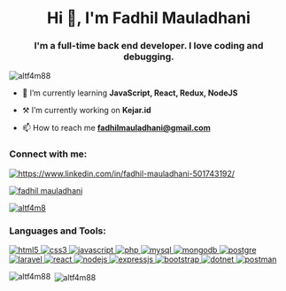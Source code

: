 <h1 align="center">Hi 👋, I'm Fadhil Mauladhani</h1>
<h3 align="center">I'm a full-time back end developer. I love coding and debugging.</h3>

<p align="left"> <img src="https://komarev.com/ghpvc/?username=altf4m88&label=Profile%20views&color=0e75b6&style=flat" alt="altf4m88" /> </p>

- 🌱 I’m currently learning **JavaScript, React, Redux, NodeJS**

- ⚒️ I’m currently working on **Kejar.id**

- 📫 How to reach me **fadhilmauladhani@gmail.com**

<h3 align="left">Connect with me:</h3>
<p align="left">
<a href="https://linkedin.com/in/fadhil-mauladhani-501743192/" target="blank"><img align="center" src="https://img.shields.io/badge/LinkedIn-0077B5?style=for-the-badge&logo=linkedin&logoColor=white" alt="https://www.linkedin.com/in/fadhil-mauladhani-501743192/" /></a>
  
  
<a href="https://web.facebook.com/profile.php?id=100022082030162" target="blank"><img align="center" src="https://img.shields.io/badge/Facebook-1877F2?style=for-the-badge&logo=facebook&logoColor=white" alt="fadhil mauladhani"/></a>


<a href="https://instagram.com/altf4m8" target="blank"><img align="center" src="https://img.shields.io/badge/Instagram-E4405F?style=for-the-badge&logo=instagram&logoColor=white" alt="altf4m8" /></a>
</p>

<h3 align="left">Languages and Tools:</h3>
<p align="left"> 

<a href="https://www.w3.org/html/" target="_blank"> 
<img src="https://img.shields.io/badge/HTML5-E34F26?style=for-the-badge&logo=html5&logoColor=white" alt="html5" </a> 

<a href="https://www.w3schools.com/css/" target="_blank"> 
<img src="https://img.shields.io/badge/CSS3-1572B6?style=for-the-badge&logo=css3&logoColor=white" alt="css3"/> </a> 

<a href="https://developer.mozilla.org/en-US/docs/Web/JavaScript" target="_blank"> 
<img src="https://img.shields.io/badge/JavaScript-323330?style=for-the-badge&logo=javascript&logoColor=F7DF1E" alt="javascript"/> </a> 

<a href="https://www.php.net" target="_blank"> 
<img src="https://img.shields.io/badge/PHP-777BB4?style=for-the-badge&logo=php&logoColor=white" alt="php"/> </a> 

<a href="https://www.mysql.com/" target="_blank"> 
<img src="https://img.shields.io/badge/MySQL-00000F?style=for-the-badge&logo=mysql&logoColor=white" alt="mysql"/> </a>

<a href="https://www.mongodb.com/" target="_blank"> 
<img src="https://img.shields.io/badge/MongoDB-4EA94B?style=for-the-badge&logo=mongodb&logoColor=white" alt="mongodb"/> </a>
  
<a href="https://www.postgresql.org/" target="_blank"> 
<img src="https://img.shields.io/badge/PostgreSQL-316192?style=for-the-badge&logo=postgresql&logoColor=white" alt="postgre"/> </a>

<a href="https://laravel.com/" target="_blank"> 
<img src="https://img.shields.io/badge/Laravel-FF2D20?style=for-the-badge&logo=laravel&logoColor=white" alt="laravel"/> </a> 

<a href="https://reactjs.org/" target="_blank"> 
<img src="https://img.shields.io/badge/React-20232A?style=for-the-badge&logo=react&logoColor=61DAFB" alt="react"/> </a> 

<a href="https://nodejs.org" target="_blank"> 
<img src="https://img.shields.io/badge/Node.js-43853D?style=for-the-badge&logo=node.js&logoColor=white" alt="nodejs"/> </a> 

<a href="https://expressjs.com/" target="_blank"> 
<img src="https://img.shields.io/badge/Express.js-000000?style=for-the-badge&logo=express&logoColor=white" alt="expressjs"/> </a> 

<a href="https://getbootstrap.com" target="_blank"> 
<img src="https://img.shields.io/badge/Bootstrap-563D7C?style=for-the-badge&logo=bootstrap&logoColor=white" alt="bootstrap"/> </a> 

<a href="https://dotnet.microsoft.com/" target="_blank"> 
<img src="https://img.shields.io/badge/.NET-5C2D91?style=for-the-badge&logo=.net&logoColor=white" alt="dotnet"/> </a> 
 
<a href="https://www.postman.com/" target="_blank"> 
<img src="https://img.shields.io/badge/Postman-FF6C37?style=for-the-badge&logo=Postman&logoColor=white" alt="postman"/> </a> 


<p><img align="left" src="https://github-readme-stats.vercel.app/api/top-langs?username=altf4m88&show_icons=true&locale=en&layout=compact" alt="altf4m88" /></p>

<p>&nbsp;<img align="center" src="https://github-readme-stats.vercel.app/api?username=altf4m88&show_icons=true&locale=en" alt="altf4m88" /></p>

